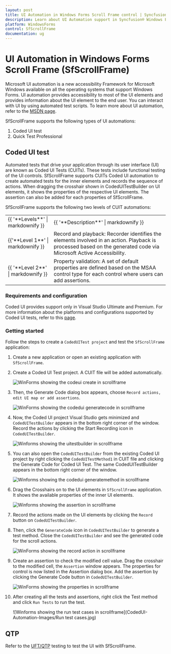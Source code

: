 ```yaml
---
layout: post
title: UI Automation in Windows Forms Scroll Frame control | Syncfusion®
description: Learn about UI Automation support in Syncfusion® Windows Forms Scroll Frame (SfScrollFrame) control and more details.
platform: WindowsForms
control: SfScrollFrame
documentation: ug
---
```


# UI Automation in Windows Forms Scroll Frame (SfScrollFrame)

Microsoft UI automation is a new accessibility Framework for Microsoft Windows available on all the operating systems that support Windows Forms. UI automation provides accessibility to most of the UI elements and provides information about the UI element to the end user. You can interact with UI by using automated test scripts. To learn more about UI automation, refer to the [MSDN page](https://learn.microsoft.com/en-us/dotnet/framework/ui-automation/ui-automation-overview).

SfScrollFrame supports the following types of UI automations:

1. Coded UI test
2. Quick Test Professional

## Coded UI test

Automated tests that drive your application through its user interface (UI) are known as Coded UI Tests (CUITs). These tests include functional testing of the UI controls. SfScrollFrame supports CUITs Coded UI automation to create automated tests for the inner elements and records the sequence of actions. When dragging the crosshair shown in CodedUITestBuilder on UI elements, it shows the properties of the respective UI elements. The assertion can also be added for each properties of SfScrollFrame.

SfScrollFrame supports the following two levels of CUIT automations:

<table>
<tr>
<td>
{{ '**Levels**' | markdownify }}</td>
<td>
{{ '**Description**' | markdownify }}</td></tr>
<tr>
<td>
{{'**Level 1**' | markdownify }}</td>
<td>
Record and playback: Recorder identifies the elements involved in an action. Playback is processed based on the generated code via Microsoft Active Accessibility.
</td>
</tr>
<tr>
<td>
{{ '**Level 2**' | markdownify }}</td>
<td>
Property validation: A set of default properties are defined based on the MSAA control type for each control where users can add assertions.
</td>
</tr>
</table>

### Requirements and configuration

Coded UI provides support only in Visual Studio Ultimate and Premium. For more information about the platforms and configurations supported by Coded UI tests, refer to this [page](https://learn.microsoft.com/en-us/previous-versions/visualstudio/visual-studio-2015/test/supported-configurations-and-platforms-for-coded-ui-tests-and-action-recordings?view=vs-2015).

### Getting started

Follow the steps to create a `CodedUITest project` and test the `SfScrollFrame` application:

1. Create a new application or open an existing application with `SfScrollFrame`.
2. Create a Coded UI Test project. A CUIT file will be added automatically.

    ![WinForms showing the codeui create in scrollframe](CodedUI-Automation-Images/CodedUI_Create.jpg)

3. Then, the Generate Code dialog box appears, choose `Record actions, edit UI map or add assertions`.

    ![WinForms showing the codedui generatecode in scrollframe](CodedUI-Automation-Images/CodedUI_GenerateCode.jpg)

4. Now, the Coded UI project Visual Studio gets minimized and `CodedUITestBuilder` appears in the bottom right corner of the window. Record the actions by clicking the Start Recording icon in `CodedUITestBuilder`.

    ![Winforms showing the uitestbuilder in scrollframe](CodedUI-Automation-Images/UITestBuilder.jpg)

5. You can also open the `CodedUITestBuilder` from the existing Coded UI project by right clicking the `CodedUITestMethod1` in CUIT file and clicking the Generate Code for Coded UI Test. The same CodedUITestBuilder appears in the bottom right corner of the window.

    ![Winforms showing the codedui generatemethod in scrollframe](CodedUI-Automation-Images/CodedUI_GenerateMethod.jpg)

6. Drag the Crosshairs on to the UI elements in `SfScrollFrame` application. It shows the available properties of the inner UI elements. 

    ![Winforms showing the assertion in scrollframe](CodedUI-Automation-Images/SfScrollFrame_Assertion.jpg)

7. Record the actions made on the UI elements by clicking the `Record` button on `CodedUITestBuilder`.
8. Then, click the `GenerateCode` icon in `CodedUITestBuilder` to generate a test method. Close the `CodedUITestBuilder` and see the generated code for the scroll actions.

    ![WinForms showing the record action in scrollframe](CodedUI-Automation-Images/RecordedActions-SfScrollFrame.jpg)

9. Create an assertion to check the modified cell value. Drag the crosshair to the modified cell, the `Assertion` window appears. The properties for control is now listed in the Assertion dialog box. Add the assertion by clicking the Generate Code button in `CodedUITestBuilder`.

    ![WinForms showing the properties in scrollframe](CodedUI-Automation-Images/SfScrollFrmae-Properties.jpg)

10. After creating all the tests and assertions, right click the Test method and click `Run Tests` to run the test.

    ![Winforms showing the run test cases in scrollframe](CodedUI-Automation-Images/Run test cases.jpg)

## QTP

Refer to the [UFT/QTP](/windowsforms/testing/uft/supported-controls-and-methods#sfscrollframe) testing to test the UI with SfScrollFrame.
